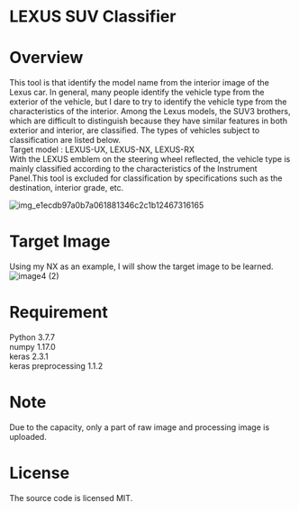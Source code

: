 # LEXUS SUV Classifier 
 
 # Overview
 This tool is that identify the model name from the interior image of the Lexus car. In general, many people identify the vehicle type from the exterior of the vehicle, but I dare to try to identify the vehicle type from the characteristics of the interior. Among the Lexus models, the SUV3 brothers, which are difficult to distinguish because they have similar features in both exterior and interior, are classified. The types of vehicles subject to classification are listed below.<br>
Target model : LEXUS-UX, LEXUS-NX, LEXUS-RX<br>
With the LEXUS emblem on the steering wheel reflected, the vehicle type is mainly classified according to the characteristics of the Instrument Panel.This tool is excluded for classification by specifications such as the destination, interior grade, etc.
 
![img_e1ecdb97a0b7a061881346c2c1b12467316165](https://user-images.githubusercontent.com/70054082/123542242-7f380f00-d783-11eb-8f33-cbece4e859d5.png)

# Target Image
Using my NX as an example, I will show the target image to be learned.
![image4 (2)](https://user-images.githubusercontent.com/70054082/123542750-4b121d80-d786-11eb-83bc-86de976e1a8f.png)

# Requirement
Python 3.7.7<br>
numpy 1.17.0<br>
keras 2.3.1<br>
keras preprocessing 1.1.2<br>

# Note
Due to the capacity, only a part of raw image and processing image is uploaded.

# License
The source code is licensed MIT.
